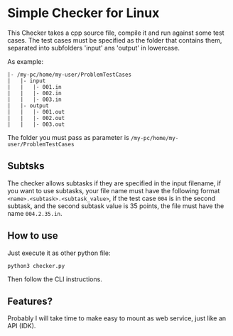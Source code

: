 # Simple Checker for Linux

This Checker takes a cpp source file, compile it and run against some test cases.
The test cases must be specified as the folder that contains them, separated into subfolders 'input' ans 'output' in lowercase.

As example: 

```
|- /my-pc/home/my-user/ProblemTestCases
|   |- input
|   |   |- 001.in
|   |   |- 002.in
|   |   |- 003.in
|   |- output 
|   |   |- 001.out
|   |   |- 002.out
|   |   |- 003.out

```

The folder you must pass as parameter is ```/my-pc/home/my-user/ProblemTestCases```

## Subtsks 
The checker allows subtasks if they are specified in the input filename, if you want to use subtasks, your file name must have the following format ``` <name>.<subtask>.<subtask_value> ```, if the test case ``` 004 ``` is in the second subtask, and the second subtask value is 35 points, the file must have the name ``` 004.2.35.in ```.

## How to use

Just execute it as other python file: 

```python3 checker.py```

Then follow the CLI instructions.

## Features? 
Probably I will take time to make easy to mount as web service, just like an API (IDK). 